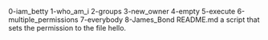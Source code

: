 0-iam_betty 1-who_am_i 2-groups 3-new_owner 4-empty 5-execute 6-multiple_permissions 7-everybody 8-James_Bond README.md  a script that sets the permission to the file hello.
